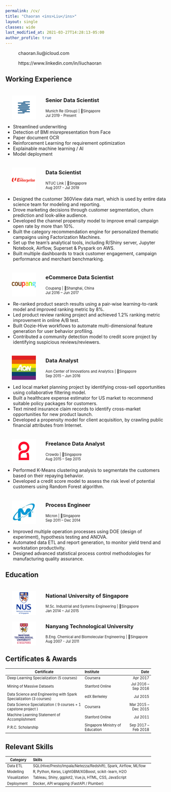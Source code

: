 ```yaml
---
permalink: /cv/
title: "Chaoran <ins>Liu</ins>"
layout: single
classes: wide
last_modified_at: 2021-03-27T14:28:13-05:00
author_profile: true
---
```


<div class="contact">

<a href="mailto:chaoran.liu@icloud.com"><i class="fas fa-envelope"></i>  chaoran.liu@icloud.com</a><br>

<a href="https://www.linkedin.com/in/liuchaoran"><i class="fab fa-linkedin"></i>  https://www.linkedin.com/in/liuchaoran</a><br>

</div>

## Working Experience

<div class="working">
    <div class="logo">
        <img src="/assets/images/cv/munichre.png">
    </div>
    <div class="title-desc">
        <h3>Senior Data Scientist</h3>
        <p>Munich Re (Group) | 📍Singapore</p>
        <p>Jul 2019 - Present</p>
    </div>
</div>

* Streamlined underwriting
* Detection of BMI misrepresentation from Face
* Paper document OCR
* Reinforcement Learning for requirement optimization
* Explainable machine learning / AI
* Model deployment

<div class="working">
    <div class="logo">
        <img src="/assets/images/cv/ntuc.png">
    </div>
    <div class="title-desc">
        <h3>Data Scientist</h3>
        <p>NTUC Link | 📍Singapore</p>
        <p>Aug 2017 - Jul 2019</p>
    </div>
</div>

*	Designed the customer 360View data mart, which is used by entire data science team for modeling and reporting.
*	Drove marketing decisions through customer segmentation, churn prediction and look-alike audience.
*	Developed the channel propensity model to improve email campaign open rate by more than 10%.  
*	Built the category recommendation engine for personalized thematic campaigns using Factorization Machines.
*	Set up the team’s analytical tools, including R/Shiny server, Jupyter Notebook, Airflow, Superset & Pyspark on AWS.
*	Built multiple dashboards to track customer engagement, campaign performance and merchant benchmarking.


<div class="working">
    <div class="logo">
        <img src="/assets/images/cv/coupang.jpg">
    </div>
    <div class="title-desc">
        <h3>eCommerce Data Scientist</h3>
        <p>Coupang | 📍Shanghai, China</p>
        <p>Jul 2016 – Jun 2017</p>
    </div>
</div>

*	Re-ranked product search results using a pair-wise learning-to-rank model and improved ranking metric by 8%.
*	Led product review ranking project and achieved 1.2% ranking metric improvement in online A/B test. 
*	Built Oozie-Hive workflows to automate multi-dimensional feature generation for user behavior profiling. 
*	Contributed a community detection model to credit score project by identifying suspicious reviews/reviewers. 

<div class="working">
    <div class="logo">
        <img src="/assets/images/cv/aon.jpg">
    </div>
    <div class="title-desc">
        <h3>Data Analyst</h3>
        <p>Aon Center of Innovations and Analytics | 📍Singapore</p>
        <p>Sep 2015 – Jun 2016</p>
    </div>
</div>

*	Led local market planning project by identifying cross-sell opportunities using collaborative filtering model.
*	Built a healthcare expense estimator for US market to recommend suitable policy packages for customers.
*	Text mined insurance claim records to identify cross-market opportunities for new product launch. 
*	Developed a propensity model for client acquisition, by crawling public financial attributes from Internet.

<div class="working">
    <div class="logo">
        <img src="/assets/images/cv/crowdo.jpg">
    </div>
    <div class="title-desc">
        <h3>Freelance Data Analyst</h3>
        <p>Crowdo | 📍Singapore</p>
        <p>Aug 2015 – Sep 2015</p>
    </div>
</div>

*	Performed K-Means clustering analysis to segmentate the customers based on their repaying behavior.
*	Developed a credit score model to assess the risk level of potential customers using Random Forest algorithm.

<div class="working">
    <div class="logo">
        <img src="/assets/images/cv/micron.jpg">
    </div>
    <div class="title-desc">
        <h3>Process Engineer</h3>
        <p>Micron | 📍Singapore</p>
        <p>Sep 2011 – Dec 2014</p>
    </div>
</div>

*	Improved multiple operation processes using DOE (design of experiment), hypothesis testing and ANOVA.
*	Automated data ETL and report generation, to monitor yield trend and workstation productivity.
*	Designed advanced statistical process control methodologies for manufacturing quality assurance.

## Education

<div class="working">
    <div class="logo">
        <img src="/assets/images/cv/nus.png">
    </div>
    <div class="title-desc">
        <h3>National University of Singapore</h3>
        <p>M.Sc. Industrial and Systems Engineering | 📍Singapore</p>
        <p>Jan 2014 – Jul 2015</p>
    </div>
</div>

<div class="working">
    <div class="logo">
        <img src="/assets/images/cv/ntu.png">
    </div>
    <div class="title-desc">
        <h3>Nanyang Technological University</h3>
        <p>B.Eng. Chemical and Biomolecular Engineering | 📍Singapore</p>
        <p>Aug 2007 - Jul 2011</p>
    </div>
</div>

## Certificates & Awards

| Certificate        | Institute           | Date  |
| ------------- |:--------------| -----:|
| Deep Learning Specialization (5 courses)     | Coursera | Apr 2017 |
| Mining of Massive Datasets     | Stanford Online      |   Jul 2016 – Sep 2016 |
| Data Science and Engineering with Spark Specialization (3 courses) | edX Berkeley | Jul 2015  |
| Data Science Specialization ( 9 courses + 1 capstone project ) | Coursera | Mar 2015 – Dec 2015 |
| Machine Learning Statement of Accomplishment | Stanford Online | Jul 2011 |
| P.R.C. Scholarship | Singapore Ministry of Education | Sep 2017 – Feb 2018 |

## Relevant Skills

| Category | Skills |
| ------------- |:--------------|
| Data ETL | SQL(Hive/Presto/Impala/Netezza/Redshift), Spark, Airflow, MLflow |
| Modelling | R, Python, Keras, LightGBM/XGBoost, scikit-learn, H2O |
| Visualization | Tableau, Shiny, ggplot2, Vue.js, HTML, CSS, JavaScript |
| Deployment | Docker, API wrapping (FastAPI / Plumber) |


<style>
    .contact a {
        margin-left: 20px;
        text-decoration: none;
    }
	.working {
		display: flex;
		align-items: center;
	}
	.logo {
		display: flex;
		width: 75px;
		height: 75px;
        margin-top: 20px;
        margin-left: 20px;
	}
	.title-desc h3 {
		margin-left: 30px;
        margin-top: 20px;
	}

    .title-desc p {
        margin: 0 0 0 30px;
        font-size: 0.8em;
    }
    .page__title {
        margin-bottom: 30px;
        font-size: 1.6rem;
    }
    .page__content h2 {
        border-bottom: none;
    }

    table {
        display: table;
        width: 90%;
        font-size: 0.7rem;
    }

    ul li {
        margin-bottom: 0;
    }
</style>
    